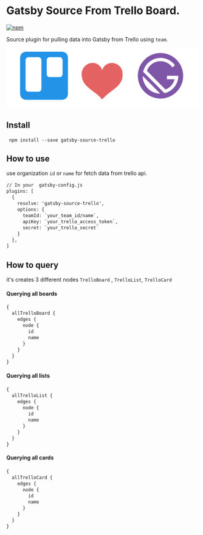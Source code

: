 # Gatsby Source From Trello Board.

[![npm](https://img.shields.io/npm/dt/gatsby-source-trello.svg?style=flat-square)](https://www.npmjs.com/package/gatsby-source-trello)

Source plugin for pulling data into Gatsby from Trello using `team`.

<p align="center">
	<img src="https://raw.githubusercontent.com/Necmttn/gatsby-source-trello/master/logo.png">
</p>

## Install
```
 npm install --save gatsby-source-trello
```

## How to use 
use organization `id` or `name` for fetch data from trello api. 

```
// In your  gatsby-config.js
plugins: [
  {
    resolve: 'gatsby-source-trello',
    options: {
      teamId: `your_team_id/name`,
      apiKey: `your_trello_access_token`,
      secret: `your_trello_secret`
    }
  },
]
```

## How to query
it's creates 3 different nodes `TrelloBoard` , `TrelloList`, `TrelloCard` 

#### Querying all boards
 
```
{
  allTrelloBoard {
    edges {
      node {
        id
        name
      }
    }
  }
}
```

#### Querying all lists
```
{
  allTrelloList {
    edges {
      node {
        id
        name
      }
    }
  }
}
```

#### Querying all cards 
```
{
  allTrelloCard {
    edges {
      node {
        id
        name
      }
    }
  }
}
```
